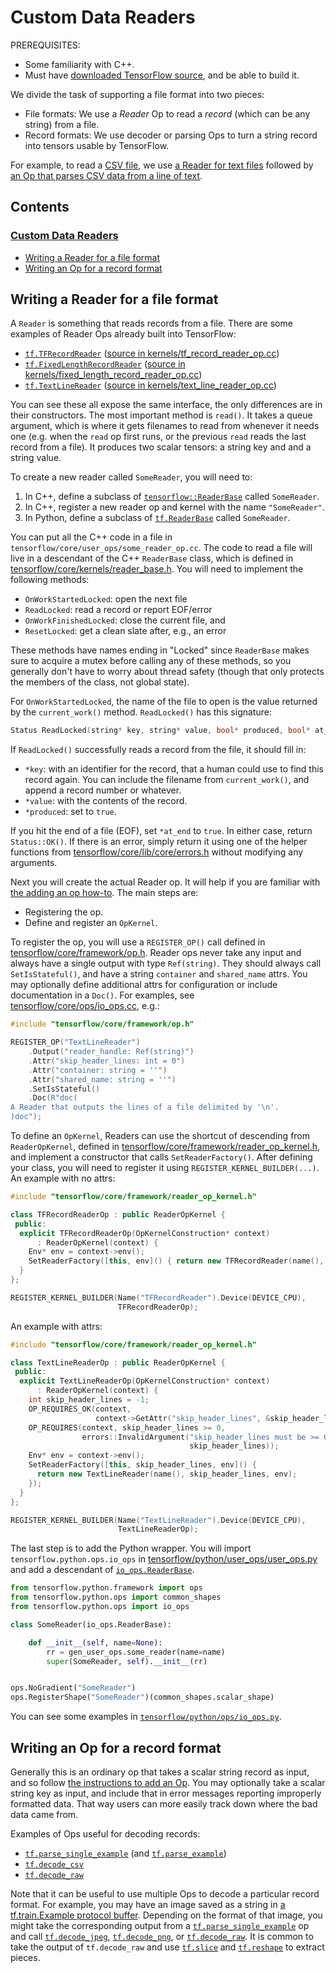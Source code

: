 # Custom Data Readers <a class="md-anchor" id="AUTOGENERATED-custom-data-readers"></a>

PREREQUISITES:

*   Some familiarity with C++.
*   Must have
    [downloaded TensorFlow source](../../get_started/os_setup.md#source), and be
    able to build it.

We divide the task of supporting a file format into two pieces:

*   File formats: We use a *Reader* Op to read a *record* (which can be any
    string) from a file.
*   Record formats: We use decoder or parsing Ops to turn a string record
    into tensors usable by TensorFlow.

For example, to read a
[CSV file](https://en.wikipedia.org/wiki/Comma-separated_values), we use
[a Reader for text files](../../api_docs/python/io_ops.md#TextLineReader)
followed by
[an Op that parses CSV data from a line of text](../../api_docs/python/io_ops.md#decode_csv).

<!-- TOC-BEGIN This section is generated by neural network: DO NOT EDIT! -->
## Contents
### [Custom Data Readers](#AUTOGENERATED-custom-data-readers)
* [Writing a Reader for a file format](#AUTOGENERATED-writing-a-reader-for-a-file-format)
* [Writing an Op for a record format](#AUTOGENERATED-writing-an-op-for-a-record-format)


<!-- TOC-END This section was generated by neural network, THANKS FOR READING! -->

## Writing a Reader for a file format <a class="md-anchor" id="AUTOGENERATED-writing-a-reader-for-a-file-format"></a>

A `Reader` is something that reads records from a file.  There are some examples
of Reader Ops already built into TensorFlow:

*   [`tf.TFRecordReader`](../../api_docs/python/io_ops.md#TFRecordReader)
    ([source in kernels/tf_record_reader_op.cc](https://tensorflow.googlesource.com/tensorflow/+/master/tensorflow/core/kernels/tf_record_reader_op.cc))
*   [`tf.FixedLengthRecordReader`](../../api_docs/python/io_ops.md#FixedLengthRecordReader)
    ([source in kernels/fixed_length_record_reader_op.cc](https://tensorflow.googlesource.com/tensorflow/+/master/tensorflow/core/kernels/fixed_length_record_reader_op.cc))
*   [`tf.TextLineReader`](../../api_docs/python/io_ops.md#TextLineReader)
    ([source in kernels/text_line_reader_op.cc](https://tensorflow.googlesource.com/tensorflow/+/master/tensorflow/core/kernels/text_line_reader_op.cc))

You can see these all expose the same interface, the only differences
are in their constructors.  The most important method is `read()`.
It takes a queue argument, which is where it gets filenames to
read from whenever it needs one (e.g. when the `read` op first runs, or
the previous `read` reads the last record from a file).  It produces
two scalar tensors: a string key and and a string value.

To create a new reader called `SomeReader`, you will need to:

1.  In C++, define a subclass of
    [`tensorflow::ReaderBase`](https://tensorflow.googlesource.com/tensorflow/+/master/tensorflow/core/kernels/reader_base.h)
    called `SomeReader`.
2.  In C++, register a new reader op and kernel with the name `"SomeReader"`.
3.  In Python, define a subclass of [`tf.ReaderBase`](https://tensorflow.googlesource.com/tensorflow/+/master/tensorflow/python/ops/io_ops.py) called `SomeReader`.

You can put all the C++ code in a file in
`tensorflow/core/user_ops/some_reader_op.cc`.  The code to read a file will live
in a descendant of the C++ `ReaderBase` class, which is defined in
[tensorflow/core/kernels/reader_base.h](https://tensorflow.googlesource.com/tensorflow/+/master/tensorflow/core/kernels/reader_base.h).
You will need to implement the following methods:

*   `OnWorkStartedLocked`: open the next file
*   `ReadLocked`: read a record or report EOF/error
*   `OnWorkFinishedLocked`: close the current file, and
*   `ResetLocked`: get a clean slate after, e.g., an error

These methods have names ending in "Locked" since `ReaderBase` makes sure
to acquire a mutex before calling any of these methods, so you generally don't
have to worry about thread safety (though that only protects the members of the
class, not global state).

For `OnWorkStartedLocked`, the name of the file to open is the value returned by
the `current_work()` method.  `ReadLocked()` has this signature:

```c++
Status ReadLocked(string* key, string* value, bool* produced, bool* at_end)
```

If `ReadLocked()` successfully reads a record from the file, it should fill in:

*   `*key`: with an identifier for the record, that a human could use to find
    this record again.  You can include the filename from `current_work()`,
    and append a record number or whatever.
*   `*value`: with the contents of the record.
*   `*produced`: set to `true`.

If you hit the end of a file (EOF), set `*at_end` to `true`.  In either case,
return `Status::OK()`.  If there is an error, simply return it using one of the
helper functions from
[tensorflow/core/lib/core/errors.h](https://tensorflow.googlesource.com/tensorflow/+/master/tensorflow/core/lib/core/errors.h)
without modifying any arguments.

Next you will create the actual Reader op.  It will help if you are familiar
with [the adding an op how-to](../../how_tos/adding_an_op/index.md).  The main steps
are:

*   Registering the op.
*   Define and register an `OpKernel`.

To register the op, you will use a `REGISTER_OP()` call defined in
[tensorflow/core/framework/op.h](https://tensorflow.googlesource.com/tensorflow/+/master/tensorflow/core/framework/op.h).
Reader ops never take any input and always have a single output with type
`Ref(string)`.  They should always call `SetIsStateful()`, and have a string
`container` and `shared_name` attrs.  You may optionally define additional attrs
for configuration or include documentation in a `Doc()`.  For examples, see
[tensorflow/core/ops/io_ops.cc](https://tensorflow.googlesource.com/tensorflow/+/master/tensorflow/core/ops/io_ops.cc),
e.g.:

```c++
#include "tensorflow/core/framework/op.h"

REGISTER_OP("TextLineReader")
    .Output("reader_handle: Ref(string)")
    .Attr("skip_header_lines: int = 0")
    .Attr("container: string = ''")
    .Attr("shared_name: string = ''")
    .SetIsStateful()
    .Doc(R"doc(
A Reader that outputs the lines of a file delimited by '\n'.
)doc");
```

To define an `OpKernel`, Readers can use the shortcut of descending from
`ReaderOpKernel`, defined in
[tensorflow/core/framework/reader_op_kernel.h](https://tensorflow.googlesource.com/tensorflow/+/master/tensorflow/core/framework/reader_op_kernel.h),
and implement a constructor that calls `SetReaderFactory()`.  After defining
your class, you will need to register it using `REGISTER_KERNEL_BUILDER(...)`.
An example with no attrs:

```c++
#include "tensorflow/core/framework/reader_op_kernel.h"

class TFRecordReaderOp : public ReaderOpKernel {
 public:
  explicit TFRecordReaderOp(OpKernelConstruction* context)
      : ReaderOpKernel(context) {
    Env* env = context->env();
    SetReaderFactory([this, env]() { return new TFRecordReader(name(), env); });
  }
};

REGISTER_KERNEL_BUILDER(Name("TFRecordReader").Device(DEVICE_CPU),
                        TFRecordReaderOp);
```

An example with attrs:

```c++
#include "tensorflow/core/framework/reader_op_kernel.h"

class TextLineReaderOp : public ReaderOpKernel {
 public:
  explicit TextLineReaderOp(OpKernelConstruction* context)
      : ReaderOpKernel(context) {
    int skip_header_lines = -1;
    OP_REQUIRES_OK(context,
                   context->GetAttr("skip_header_lines", &skip_header_lines));
    OP_REQUIRES(context, skip_header_lines >= 0,
                errors::InvalidArgument("skip_header_lines must be >= 0 not ",
                                        skip_header_lines));
    Env* env = context->env();
    SetReaderFactory([this, skip_header_lines, env]() {
      return new TextLineReader(name(), skip_header_lines, env);
    });
  }
};

REGISTER_KERNEL_BUILDER(Name("TextLineReader").Device(DEVICE_CPU),
                        TextLineReaderOp);
```

The last step is to add the Python wrapper.  You will import
`tensorflow.python.ops.io_ops` in
[tensorflow/python/user_ops/user_ops.py](https://tensorflow.googlesource.com/tensorflow/+/master/tensorflow/python/user_ops/user_ops.py)
and add a descendant of [`io_ops.ReaderBase`](https://tensorflow.googlesource.com/tensorflow/+/master/tensorflow/python/ops/io_ops.py).

```python
from tensorflow.python.framework import ops
from tensorflow.python.ops import common_shapes
from tensorflow.python.ops import io_ops

class SomeReader(io_ops.ReaderBase):

    def __init__(self, name=None):
        rr = gen_user_ops.some_reader(name=name)
        super(SomeReader, self).__init__(rr)


ops.NoGradient("SomeReader")
ops.RegisterShape("SomeReader")(common_shapes.scalar_shape)
```

You can see some examples in
[`tensorflow/python/ops/io_ops.py`](https://tensorflow.googlesource.com/tensorflow/+/master/tensorflow/python/ops/io_ops.py).

## Writing an Op for a record format <a class="md-anchor" id="AUTOGENERATED-writing-an-op-for-a-record-format"></a>

Generally this is an ordinary op that takes a scalar string record as input, and
so follow [the instructions to add an Op](../../how_tos/adding_an_op/index.md).  You may
optionally take a scalar string key as input, and include that in error messages
reporting improperly formatted data.  That way users can more easily track down
where the bad data came from.

Examples of Ops useful for decoding records:

*   [`tf.parse_single_example`](../../api_docs/python/io_ops.md#parse_single_example)
    (and
    [`tf.parse_example`](../../api_docs/python/io_ops.md#parse_example))
*   [`tf.decode_csv`](../../api_docs/python/io_ops.md#decode_csv)
*   [`tf.decode_raw`](../../api_docs/python/io_ops.md#decode_raw)

Note that it can be useful to use multiple Ops to decode a particular record
format.  For example, you may have an image saved as a string in
[a tf.train.Example protocol buffer](https://tensorflow.googlesource.com/tensorflow/+/master/tensorflow/core/example/example.proto).
Depending on the format of that image, you might take the corresponding output
from a
[`tf.parse_single_example`](../../api_docs/python/io_ops.md#parse_single_example)
op and call [`tf.decode_jpeg`](../../api_docs/python/image.md#decode_jpeg),
[`tf.decode_png`](../../api_docs/python/image.md#decode_png), or
[`tf.decode_raw`](../../api_docs/python/io_ops.md#decode_raw).  It is common to
take the output of `tf.decode_raw` and use
[`tf.slice`](../../api_docs/python/array_ops.md#slice) and
[`tf.reshape`](../../api_docs/python/array_ops.md#reshape) to extract pieces.
